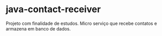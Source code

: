 # java-contact-receiver
Projeto com finalidade de estudos. Micro serviço que recebe contatos e armazena em banco de dados.
